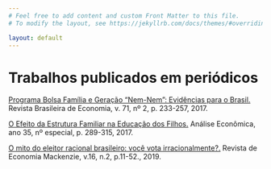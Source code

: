 ```yaml
---
# Feel free to add content and custom Front Matter to this file.
# To modify the layout, see https://jekyllrb.com/docs/themes/#overriding-theme-defaults

layout: default
---
```


# Trabalhos publicados em periódicos

[Programa Bolsa Família e Geração “Nem-Nem”: Evidências para o Brasil.](https://www.scielo.br/pdf/rbe/v71n2/0034-7140-rbe-71-02-0233.pdf) 
Revista Brasileira de Economia, v. 71, nº 2, p. 233-257, 2017.

[O Efeito da Estrutura Familiar na Educação dos Filhos.](https://seer.ufrgs.br/AnaliseEconomica/article/view/60036/42805)
Análise Econômica, ano 35, nº especial, p. 289-315, 2017.

[O mito do eleitor racional brasileiro: você vota irracionalmente?.](http://editorarevistas.mackenzie.br/index.php/rem/article/view/11966)
Revista de Economia Mackenzie, v.16, n.2, p.11-52., 2019.
